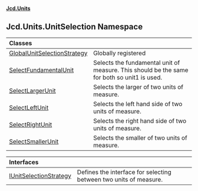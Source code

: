 #### [Jcd.Units](index.md 'index')

## Jcd.Units.UnitSelection Namespace

| Classes | |
| :--- | :--- |
| [GlobalUnitSelectionStrategy](Jcd.Units.UnitSelection.GlobalUnitSelectionStrategy.md 'Jcd.Units.UnitSelection.GlobalUnitSelectionStrategy') | Globally registered |
| [SelectFundamentalUnit](Jcd.Units.UnitSelection.SelectFundamentalUnit.md 'Jcd.Units.UnitSelection.SelectFundamentalUnit') | Selects the fundamental unit of measure. This should be the same for both so unit1 is used. |
| [SelectLargerUnit](Jcd.Units.UnitSelection.SelectLargerUnit.md 'Jcd.Units.UnitSelection.SelectLargerUnit') | Selects the larger of two units of measure. |
| [SelectLeftUnit](Jcd.Units.UnitSelection.SelectLeftUnit.md 'Jcd.Units.UnitSelection.SelectLeftUnit') | Selects the left hand side of two units of measure. |
| [SelectRightUnit](Jcd.Units.UnitSelection.SelectRightUnit.md 'Jcd.Units.UnitSelection.SelectRightUnit') | Selects the right hand side of two units of measure. |
| [SelectSmallerUnit](Jcd.Units.UnitSelection.SelectSmallerUnit.md 'Jcd.Units.UnitSelection.SelectSmallerUnit') | Selects the smaller of two units of measure. |

| Interfaces | |
| :--- | :--- |
| [IUnitSelectionStrategy](Jcd.Units.UnitSelection.IUnitSelectionStrategy.md 'Jcd.Units.UnitSelection.IUnitSelectionStrategy') | Defines the interface for selecting between two units of measure. |
